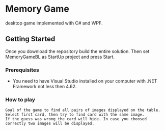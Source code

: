 # Memory Game

desktop game implemented with C# and WPF. 

## Getting Started

Once you download the repository build the entire solution. Then set MemoryGameBL as StartUp project and press Start.

### Prerequisites

- You need to have Visual Studio installed on your computer with .NET Framework not less then 4.62.

### How to play

```
Goal of the game to find all pairs of images displayed on the table. Select first card, then try to find card with the same image.
If the guess was wrong the card will hide. In case you choosed correctly two images will be displayed.
```
